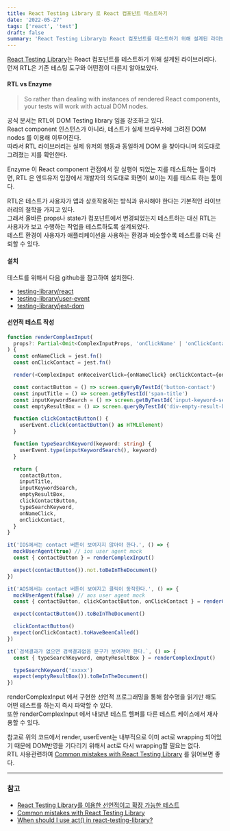 ```yaml
---
title: React Testing Library 로 React 컴포넌트 테스트하기
date: '2022-05-27'
tags: ['react', 'test']
draft: false
summary: 'React Testing Library는 React 컴포넌트를 테스트하기 위해 설계된 라이브러리다.'
---
```


[React Testing Library](https://testing-library.com/docs/react-testing-library/intro)는 React 컴포넌트를 테스트하기 위해 설계된 라이브러리다. <br />
먼저 RTL은 기존 테스팅 도구와 어떤점이 다른지 알아보았다.

#### RTL vs Enzyme

> So rather than dealing with instances of rendered React components, your tests will work with actual DOM nodes.

공식 문서는 RTL이 DOM Testing library 임을 강조하고 있다. <br />
React component 인스턴스가 아니라, 테스트가 실제 브라우저에 그려진 DOM nodes 를 이용해 이루어진다. <br />
따라서 RTL 라이브러리는 실제 유저의 행동과 동일하게 DOM 을 찾아다니며 의도대로 그려졌는 지를 확인한다.

Enzyme 이 React component 관점에서 잘 실행이 되었는 지를 테스트하는 툴이라면, RTL 은 엔드유저 입장에서 개발자의 의도대로 화면이 보이는 지를 테스트 하는 툴이다.

RTL은 테스트가 사용자가 앱과 상호작용하는 방식과 유사해야 한다는 기본적인 라이브러리의 철학을 가지고 있다. <br />
그래서 올바른 props나 state가 컴포넌트에서 변경되었는지 테스트하는 대신 RTL는 사용자가 보고 수행하는 작업을 테스트하도록 설계되었다. <br />
테스트 환경이 사용자가 애플리케이션을 사용하는 환경과 비슷할수록 테스트를 더욱 신뢰할 수 있다.

#### 설치

테스트를 위해서 다음 github을 참고하여 설치한다.

- [testing-library/react](https://github.com/testing-library/react-testing-library)
- [testing-library/user-event](https://github.com/testing-library/user-event)
- [testing-library/jest-dom](https://github.com/testing-library/jest-dom#table-of-contents)

#### 선언적 테스트 작성

```ts
function renderComplexInput(
  props?: Partial<Omit<ComplexInputProps, 'onClickName' | 'onClickContact'>>
) {
  const onNameClick = jest.fn()
  const onClickContact = jest.fn()

  render(<ComplexInput onReceiverClick={onNameClick} onClickContact={onClickContact} {...props} />)

  const contactButton = () => screen.queryByTestId('button-contact')
  const inputTitle = () => screen.getByTestId('span-title')
  const inputKeywordSearch = () => screen.getByTestId('input-keyword-search')
  const emptyResultBox = () => screen.queryByTestId('div-empty-result-box')

  function clickContactButton() {
    userEvent.click(contactButton() as HTMLElement)
  }

  function typeSearchKeyword(keyword: string) {
    userEvent.type(inputKeywordSearch(), keyword)
  }

  return {
    contactButton,
    inputTitle,
    inputKeywordSearch,
    emptyResultBox,
    clickContactButton,
    typeSearchKeyword,
    onNameClick,
    onClickContact,
  }
}

it('IOS에서는 contact 버튼이 보여지지 않아야 한다.', () => {
  mockUserAgent(true) // ios user agent mock
  const { contactButton } = renderComplexInput()

  expect(contactButton()).not.toBeInTheDocument()
})

it('AOS에서는 contact 버튼이 보여지고 클릭이 동작한다.', () => {
  mockUserAgent(false) // aos user agent mock
  const { contactButton, clickContactButton, onClickContact } = renderComplexInput()

  expect(contactButton()).toBeInTheDocument()

  clickContactButton()
  expect(onClickContact).toHaveBeenCalled()
})

it(`검색결과가 없으면 검색결과없음 문구가 보여져야 한다.`, () => {
  const { typeSearchKeyword, emptyResultBox } = renderComplexInput()

  typeSearchKeyword('xxxxx')
  expect(emptyResultBox()).toBeInTheDocument()
})
```

renderComplexInput 에서 구현한 선언적 프로그래밍을 통해 함수명을 읽기만 해도 어떤 테스트를 하는지 즉시 파악할 수 있다. <br />
또한 renderComplexInput 에서 내보낸 테스트 헬퍼를 다른 테스트 케이스에서 재사용할 수 있다.

참고로 위의 코드에서 render, userEvent는 내부적으로 이미 act로 wrapping 되어있기 때문에 DOM반영을 기다리기 위해서 act로 다시 wrapping할 필요는 없다. <br />
RTL 사용관련하여 [Common mistakes with React Testing Library](https://kentcdodds.com/blog/common-mistakes-with-react-testing-library) 를 읽어보면 좋다.

---

### 참고

- [React Testing Library를 이용한 선언적이고 확장 가능한 테스트](https://ui.toast.com/weekly-pick/ko_20210630)
- [Common mistakes with React Testing Library](https://kentcdodds.com/blog/common-mistakes-with-react-testing-library)
- [When should I use act() in react-testing-library?](https://flyingsquirrel.medium.com/when-should-i-use-act-in-react-testing-library-d7dd22a3340e)
